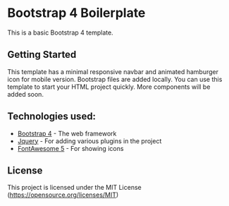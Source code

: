 # Bootstrap 4 Boilerplate

This is a basic Bootstrap 4 template.

## Getting Started

This template has a minimal responsive navbar and animated hamburger icon for mobile version. Bootstrap files are added locally. You can use this template to start your HTML project quickly. More components will be added soon.

## Technologies used:

* [Bootstrap 4](http://getbootstrap.com/) - The web framework
* [Jquery](https://jquery.com/) - For adding various plugins in the project
* [FontAwesome 5](http://fontawesome.io/) - For showing icons

## License

This project is licensed under the MIT License (https://opensource.org/licenses/MIT)
